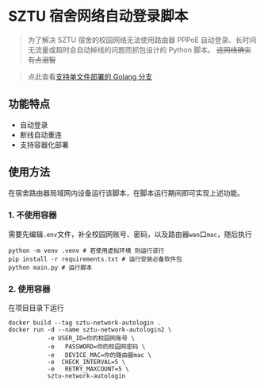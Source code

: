 # SZTU 宿舍网络自动登录脚本

> 为了解决 SZTU 宿舍的校园网络无法使用路由器 PPPoE 自动登录、长时间无流量或超时会自动掉线的问题而抓包设计的 Python 脚本。
> ~~这网络确实有点溺智~~

> 点此查看[支持单文件部署的 Golang 分支](https://github.com/AdamXuD/sztu-network-autologin/tree/golang)

## 功能特点

- 自动登录
- 断线自动重连
- 支持容器化部署

## 使用方法

在宿舍路由器局域网内设备运行该脚本，在脚本运行期间即可实现上述功能。

### 1. 不使用容器

需要先编辑`.env`文件，补全校园网账号、密码，以及路由器`wan`口`mac`，随后执行

```shell
python -m venv .venv # 若使用虚拟环境 则运行该行
pip install -r requirements.txt # 运行安装必备软件包
python main.py # 运行脚本
```

### 2. 使用容器

在项目目录下运行

```shell
docker build --tag sztu-network-autologin .
docker run -d --name sztu-network-autologin2 \
           -e USER_ID=你的校园网账号 \
           -e   PASSWORD=你的校园网密码 \
           -e   DEVICE_MAC=你的路由器mac \
           -e  CHECK_INTERVAL=5 \
           -e   RETRY_MAXCOUNT=5 \
           sztu-network-autologin
```
